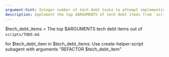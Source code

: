 ```yaml
---
argument-hint: Integer number of tech debt tasks to attempt implementing from `scripts/TODO.md`.
description: Implement the top $ARGUMENTS of tech debt items from `scripts/TODO.md`.
---
```


$tech_debt_items = The top $ARGUMENTS tech debt items out of `scripts/TODO.md`.

for $tech_debt_item in $tech_debt_items:
    Use create-helper-script subagent with arguments "REFACTOR $tech_debt_item"